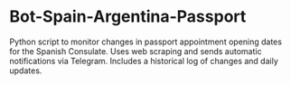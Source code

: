 # Bot-Spain-Argentina-Passport
Python script to monitor changes in passport appointment opening dates for the Spanish Consulate. Uses web scraping and sends automatic notifications via Telegram. Includes a historical log of changes and daily updates.
